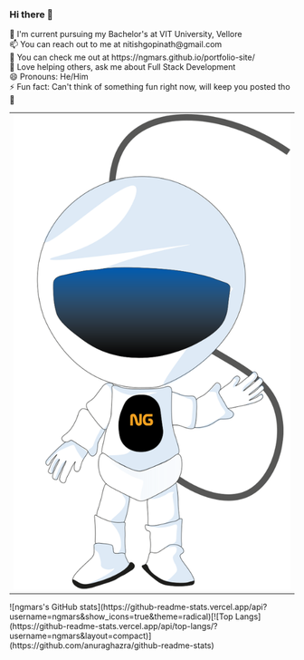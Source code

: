 ### Hi there 👋

<!--
**ngmars/ngmars** is a ✨ _special_ ✨ repository because its `README.md` (this file) appears on your GitHub profile.
-->
<table>
  <tr>
  <td><img src='./astronaut.svg'/></td
  <td>
  🔭 I'm current pursuing my Bachelor's at VIT University, Vellore <br/>
  📫 You can reach out to me at nitishgopinath@gmail.com <br/>
  👯 You can check me out at https://ngmars.github.io/portfolio-site/<br/>
  💬 Love helping others, ask me about Full Stack Development <br/>
  😄 Pronouns: He/Him<br/>
  ⚡ Fun fact: Can't think of something fun right now, will keep you posted tho 💜 <br/>
</td>
  </tr/>
 </table>
  ![ngmars's GitHub stats](https://github-readme-stats.vercel.app/api?username=ngmars&show_icons=true&theme=radical)[![Top Langs](https://github-readme-stats.vercel.app/api/top-langs/?username=ngmars&layout=compact)](https://github.com/anuraghazra/github-readme-stats)

